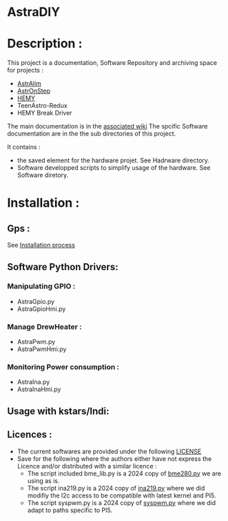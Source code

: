 # AstraDIY
# Description :
This project is a documentation, Software Repository and archiving space for projects :
   * [AstrAlim](https://oshwlab.com/pololamag/astralim)
   * [AstrOnStep](https://oshwlab.com/pololamag/astronstep)
   * [HEMY](https://github.com/polvinc/HEMY)
   * TeenAstro-Redux
   * HEMY Break Driver

The main documentation is in the [associated wiki](https://github.com/dgedgedge/AstraDIY/wiki/WhatIsAstraDIY)
The spcific Software documentation are in the the sub directories of this project.

It contains :
   * the saved element for the hardware projet. See Hadrware directory.
   * Software developped scripts to simplify usage of the hardware. See Software diretory.

# Installation :
## Gps :
See [Installation process](Software/Install/README.md)
## Software Python Drivers:
### Manipulating GPIO :
   * AstraGpio.py
   * AstraGpioHmi.py
### Manage DrewHeater :
   * AstraPwm.py
   * AstraPwmHmi.py
### Monitoring Power consumption :
   * AstraIna.py
   * AstraInaHmi.py
## Usage with kstars/Indi:
## Licences :
   * The current softwares are provided under the following [LICENSE](LICENSE)
   * Save for the following where the  authors either have not express the Licence and/or distributed with a similar licence :
      * The script included bme_lib.py is a 2024 copy of [bme280.py](https://github.com/awitwicki/MMM-BME280/blob/master/bme280.py) we are using as is.
      * The script ina219.py is a 2024 copy of [ina219.py](https://github.com/chrisb2/pi_ina219/blob/master/ina219.py) where we did modifiy the I2c access to be compatible with latest kernel and PI5.
      * The script syspwm.py is a 2024 copy of [syspwm.py](https://github.com/jdimpson/syspwm/blob/master/syspwm.py) where we did adapt to paths specific to PI5.

